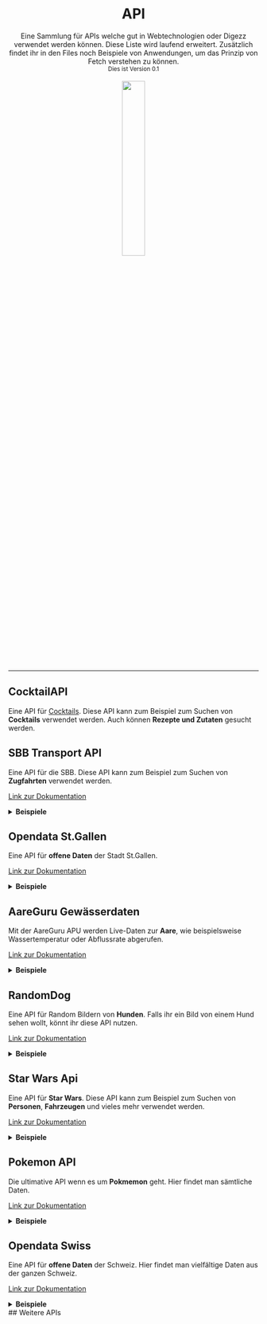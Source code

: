 <h1 align="center">API</h1>

<div align="center">Eine Sammlung für APIs welche gut in Webtechnologien oder Digezz verwendet werden können. Diese Liste wird laufend erweitert. Zusätzlich findet ihr in den Files noch Beispiele von Anwendungen, um das Prinzip von Fetch verstehen zu können.</div>

<div align="center">
  <sub>Dies ist Version 0.1</sub>
</div>
<br>
<div align="center">
<img src="https://upload.wikimedia.org/wikipedia/commons/thumb/4/43/Fachhochschule_Graub%C3%BCnden_Logo.svg/1200px-Fachhochschule_Graub%C3%BCnden_Logo.svg.png" width="30%">
</div>

-----


## CocktailAPI
Eine API für [Cocktails](https://www.thecocktaildb.com/api.php). Diese API kann zum Beispiel zum Suchen von **Cocktails** verwendet werden. Auch können **Rezepte und Zutaten** gesucht werden.


## SBB Transport API
Eine API für die SBB. Diese API kann zum Beispiel zum Suchen von **Zugfahrten** verwendet werden.

[Link zur Dokumentation](http://transport.opendata.ch/docs.html)
<details>
<summary><strong>Beispiele</strong></summary>
Hier sieht man alle Bahnhöfe die **Basel im Namen** haben.

[http://transport.opendata.ch/v1/locations?query=Basel](http://transport.opendata.ch/v1/locations?query=Basel)

Hier sieht man die Verbindungen zwischen **Lausanne und Genf**.

[http://transport.opendata.ch/v1/connections?from=Lausanne&to=Genève](http://transport.opendata.ch/v1/connections?from=Lausanne&to=Genève)

Hier sieht man alle Haltestellen, welche am nächsten zu den **Koordinaten** liegt.

[http://transport.opendata.ch/v1/locations?x=47.476001&y=8.306130](http://transport.opendata.ch/v1/locations?x=47.476001&y=8.306130)
</details>

## Opendata St.Gallen
Eine API für **offene Daten** der Stadt St.Gallen.

[Link zur Dokumentation](https://daten.stadt.sg.ch/pages/home0/?flg=de)
<details>
<summary><strong>Beispiele</strong></summary>
Hier werden sämtliche **Medienmitteilungen** der Stadtpolizei St.Gallen angezeigt.

[https://daten.stadt.sg.ch/explore/dataset/newsfeed-stadtpolizei-stgallen-medienmitteilungen/table/?sort=published](https://daten.stadt.sg.ch/explore/dataset/newsfeed-stadtpolizei-stgallen-medienmitteilungen/table/?sort=published)

Hier werden sämtliche verfügbare **eScooter** der Stadt St.Gallen angezeigt.

[https://daten.stadt.sg.ch/explore/dataset/verfugbare-freefloating-angebote-in-der-stadt-stgallen/table/?disjunctive.plz](https://daten.stadt.sg.ch/explore/dataset/verfugbare-freefloating-angebote-in-der-stadt-stgallen/table/?disjunctive.plz)
</details>

## AareGuru Gewässerdaten
Mit der AareGuru APU werden Live-Daten zur **Aare**, wie beispielsweise Wassertemperatur oder Abflussrate abgerufen.

[Link zur Dokumentation](https://aareguru.existenz.ch)

<details>
<summary><strong>Beispiele</strong></summary>
In folgendem Beispiel rufen wir die Daten für die Stadt Bern ab:

[https://aareguru.existenz.ch/v2018/today?city=bern](https://aareguru.existenz.ch/v2018/today?city=bern)
</details>

## RandomDog
Eine API für Random Bildern von **Hunden**. Falls ihr ein Bild von einem Hund sehen wollt, könnt ihr diese API nutzen.

[Link zur Dokumentation](https://placedog.net/)
<details>
<summary><strong>Beispiele</strong></summary>
Aus 1000 Hundebildern wird eines zufällig angezeigt.

[https://placedog.net/1000?random](https://placedog.net/1000?random)
</details>

## Star Wars Api
Eine API für **Star Wars**. Diese API kann zum Beispiel zum Suchen von **Personen**, **Fahrzeugen** und vieles mehr verwendet werden.

[Link zur Dokumentation](https://swapi.dev/)
<details>
<summary><strong>Beispiele</strong></summary>
Hier sieht man alle Charaktere, welchen in Star Wars vorkommen.

[https://swapi.dev/api/people](https://swapi.dev/api/people)
</details>

## Pokemon API
Die ultimative API wenn es um **Pokmemon** geht. Hier findet man sämtliche Daten.

[Link zur Dokumentation](https://pokeapi.co/)
<details>
<summary><strong>Beispiele</strong></summary>

Die originalen **151 Pokemon**.

[https://pokeapi.co/api/v2/pokemon?limit=151&offset=0](https://pokeapi.co/api/v2/pokemon?limit=151&offset=0)

Alle Daten der ersten **Generation** der Spiele.

[https://pokeapi.co/api/v2/generation/1/](https://pokeapi.co/api/v2/generation/1/)

Alles über **Pikachu**.

[https://pokeapi.co/api/v2/pokemon/pikachu/](https://pokeapi.co/api/v2/pokemon/pikachu/)
</details>

## Opendata Swiss
Eine API für **offene Daten** der Schweiz. Hier findet man vielfältige Daten aus der ganzen Schweiz.

[Link zur Dokumentation](https://opendata.swiss/en/)
<details>
<summary><strong>Beispiele</strong></summary>

Die PLZ der Schweiz direkt von der Post.
[https://opendata.swiss/en/dataset/plz_verzeichnis](https://opendata.swiss/en/dataset/plz_verzeichnis)

Velos und Fussgänger in der Stadt Basel.

[https://opendata.swiss/en/dataset/verkehrszahldaten-velos-und-fussganger](https://opendata.swiss/en/dataset/verkehrszahldaten-velos-und-fussganger)


</details>
## Weitere APIs
